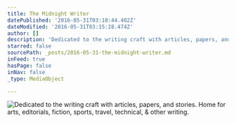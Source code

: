 ```yaml
---
title: The Midnight Writer
datePublished: '2016-05-31T03:18:44.402Z'
dateModified: '2016-05-31T03:15:28.474Z'
author: []
description: 'Dedicated to the writing craft with articles, papers, and stories. Home for arts, editorials, fiction, sports, travel, technical, & other writing.'
starred: false
sourcePath: _posts/2016-05-31-the-midnight-writer.md
inFeed: true
hasPage: false
inNav: false
_type: MediaObject

---
```

![Dedicated to the writing craft with articles, papers, and stories. Home for arts, editorials, fiction, sports, travel, technical, & other writing.](https://the-grid-user-content.s3-us-west-2.amazonaws.com/aa7352d9-273e-4dab-b32e-3d7f3231b27f.jpg)